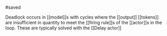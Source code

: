 #saved

Deadlock occurs in [[model]]s with cycles where the [[output]] [[tokens]] are insufficient in quantity to meet the [[firing rule]]s of the [[actor]]s in the loop. These are typically solved with the [[Delay actor]]